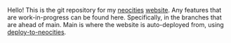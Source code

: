 Hello! This is the git repository for my [neocities](https://neocities.org/) [website](https://arlynnschtuttenbach.neocities.org/). Any features that are work-in-progress can be found here. Specifically, in the branches that are ahead of main. Main is where the website is auto-deployed from, using [deploy-to-neocities](https://github.com/bcomnes/deploy-to-neocities).
